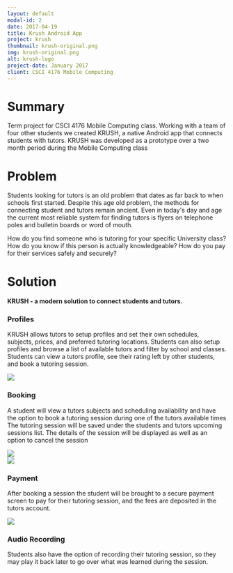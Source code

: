```yaml
---
layout: default
modal-id: 2
date: 2017-04-19
title: Krush Android App
project: krush
thumbnail: krush-original.png
img: krush-original.png
alt: krush-logo
project-date: January 2017
client: CSCI 4176 Mobile Computing 
---
```


# Summary
Term project for CSCI 4176 Mobile Computing class. Working with a team of four other students we created KRUSH, a native Android app that connects students with tutors. 
KRUSH was developed as a prototype over a two month period during the Mobile Computing class 

# Problem
Students looking for tutors is an old problem that dates as far back to when schools first started. 
Despite this age old problem, the methods for connecting student and tutors remain ancient.
Even in today's day and age the current most reliable system for finding tutors is flyers on telephone poles and bulletin boards or word of mouth.

How do you find someone who is tutoring for your specific University class? How do you know if this person is actually knowledgeable? How do you pay for their services safely and securely?

# Solution

#### KRUSH - a modern solution to connect students and tutors. 

### Profiles
KRUSH allows tutors to setup profiles and set their own schedules, subjects, prices, and preferred tutoring locations.
Students can also setup profiles and browse a list of available tutors and filter by school and classes.
Students can view a tutors profile, see their rating left by other students, and book a tutoring session.

<div class="row">
    <div class="col-lg-3 col-lg-offset-4">
        <a href="img/projects/krush/krush-profile.png" data-toggle="lightbox" data-title="Sample Profile">
            <img src="img/projects/krush/krush-profile.png" class="img-responsive">
        </a>
    </div>
</div>

### Booking
A student will view a tutors subjects and scheduling availability and have the option to book a tutoring session during one of the tutors available times
The tutoring session will be saved under the students and tutors upcoming sessions list. The details of the session will be displayed as well as an option to cancel the session

<div class="row">
    <div class="col-lg-3 col-lg-offset-3">
        <a href="img/projects/krush/krush-student-home.png" data-toggle="lightbox" data-gallery="booking" data-title="Student Home Screen">
            <img src="img/projects/krush/krush-student-home.png" class="img-responsive">
        </a>
    </div>
    <div class="col-lg-3">
        <a href="img/projects/krush/krush-session-details.png" data-toggle="lightbox" data-gallery="booking" data-title="Session Details">
            <img src="img/projects/krush/krush-session-details.png" class="img-responsive">
        </a>
    </div>
</div>

### Payment
After booking a session the student will be brought to a secure payment screen to pay for their tutoring session, and the fees are deposited in the tutors account.

<div class="row">
    <div class="col-lg-3 col-lg-offset-4">
        <a href="img/projects/krush/krush-payment.png" data-toggle="lightbox" data-title="Payment Screen">
            <img src="img/projects/krush/krush-payment.png" class="img-responsive">
        </a>
    </div>
</div>


### Audio Recording
Students also have the option of recording their tutoring session, so they may play it back later to go over what was learned during the session.



